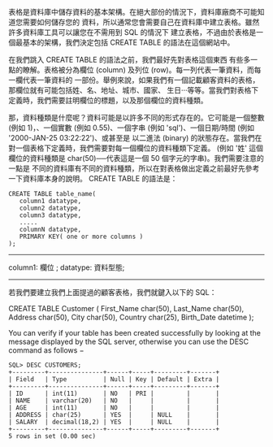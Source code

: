 表格是資料庫中儲存資料的基本架構。在絕大部份的情況下，資料庫廠商不可能知道您需要如何儲存您的 資料，所以通常您會需要自己在資料庫中建立表格。雖然許多資料庫工具可以讓您在不需用到 SQL 的情況下 建立表格，不過由於表格是一個最基本的架構，我們決定包括 CREATE TABLE 的語法在這個網站中。

在我們跳入 CREATE TABLE 的語法之前，我們最好先對表格這個東西 有些多一點的瞭解。表格被分為欄位 (column) 及列位 (row)。每一列代表一筆資料，而每一欄代表一筆資料的 一部份。舉例來說，如果我們有一個記載顧客資料的表格，那欄位就有可能包括姓、名、地址、城市、國家、 生日‧‧‧等等。當我們對表格下定義時，我們需要註明欄位的標題，以及那個欄位的資料種類。

那，資料種類是什麼呢？資料可能是以許多不同的形式存在的。它可能是一個整數 (例如 1)，、一個實數 (例如 0.55)、一個字串 (例如 'sql')、一個日期/時間 (例如 '2000-JAN-25 03:22:22')、或甚至是 以二進法 (binary) 的狀態存在。當我們在對一個表格下定義時，我們需要對每一個欄位的資料種類下定義。 (例如 '姓' 這個欄位的資料種類是 char(50)──代表這是一個 50 個字元的字串)。我們需要注意的一點是 不同的資料庫有不同的資料種類，所以在對表格做出定義之前最好先參考一下資料庫本身的說明。
CREATE TABLE 的語法是：
```
CREATE TABLE table_name(
   column1 datatype,
   column2 datatype,
   column3 datatype,
   .....
   columnN datatype,
   PRIMARY KEY( one or more columns )
);
```
-----
column1: 欄位 ;
datatype: 資料型態;

----



若我們要建立我們上面提過的顧客表格，我們就鍵入以下的 SQL：

CREATE TABLE Customer
(
	First_Name char(50),
	Last_Name char(50),
	Address char(50),
	City char(50),
	Country char(25),
	Birth_Date datetime
);



You can verify if your table has been created successfully by looking at the message displayed by the SQL server, 
otherwise you can use the DESC command as follows −

```
SQL> DESC CUSTOMERS;
+---------+---------------+------+-----+---------+-------+
| Field   | Type          | Null | Key | Default | Extra |
+---------+---------------+------+-----+---------+-------+
| ID      | int(11)       | NO   | PRI |         |       |
| NAME    | varchar(20)   | NO   |     |         |       |
| AGE     | int(11)       | NO   |     |         |       |
| ADDRESS | char(25)      | YES  |     | NULL    |       |
| SALARY  | decimal(18,2) | YES  |     | NULL    |       |
+---------+---------------+------+-----+---------+-------+
5 rows in set (0.00 sec)

```
